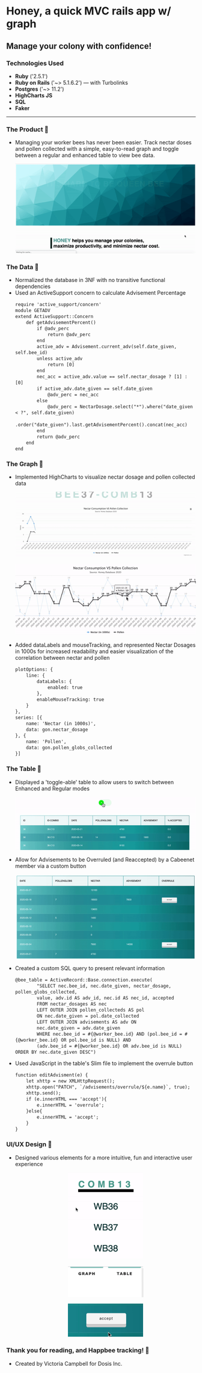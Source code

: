 # Honey, a quick MVC rails app w/ graph
## Manage your colony with confidence!

### Technologies Used
* **Ruby** ('2.5.1')
* **Ruby on Rails** ('~> 5.1.6.2') — with Turbolinks
* **Postgres** ('~> 11.2')
* **HighCharts JS**
* **SQL**
* **Faker**

---

### The Product 🐝
- Managing your worker bees has never been easier. Track nectar doses and pollen collected with a simple, easy-to-read graph and toggle between a regular and enhanced table to view bee data.
    <p align="center">
        <img src="app/assets/images/index_page.gif">
    </p>
### The Data 🐝
- Normalized the database in 3NF with no transitive functional dependencies
- Used an ActiveSupport concern to calculate Advisement Percentage
    ```
    require 'active_support/concern'
    module GETADV
    extend ActiveSupport::Concern
        def getAdvisementPercent()
            if @adv_perc
                return @adv_perc
            end
            active_adv = Advisement.current_adv(self.date_given, self.bee_id)
            unless active_adv 
                return [0]
            end
            nec_acc = active_adv.value == self.nectar_dosage ? [1] : [0]
            if active_adv.date_given == self.date_given
                @adv_perc = nec_acc
            else
                @adv_perc = NectarDosage.select("*").where("date_given < ?", self.date_given)
                .order("date_given").last.getAdvisementPercent().concat(nec_acc)
            end
            return @adv_perc
        end
    end
    ```
### The Graph 🐝
- Implemented HighCharts to visualize nectar dosage and pollen collected data
  <p align="center">
      <img src="app/assets/images/graph_grow.gif">
  </p> 
  <p align="center">
      <img src="app/assets/images/graph_highlight.gif">
  </p>
- Added dataLabels and mouseTracking, and represented Nectar Dosages in 1000s for increased readability and easier visualization of the correlation between nectar and pollen
    ```
    plotOptions: {
        line: {
            dataLabels: {
                enabled: true
            },
            enableMouseTracking: true
        }
    },
    series: [{
        name: 'Nectar (in 1000s)',
        data: gon.nectar_dosage
    }, {
        name: 'Pollen',
        data: gon.pollen_globs_collected
    }]
    ```

### The Table 🐝
- Displayed a 'toggle-able' table to allow users to switch between Enhanced and Regular modes
  <p align="center">
      <img src="app/assets/images/table_toggle.gif">
  </p>
- Allow for Advisements to be Overruled (and Reaccepted) by a Cabeenet member via a custom button
    <p align="center">
        <img src="app/assets/images/overrule_button.gif">
    </p>
- Created a custom SQL query to present relevant information
    ```
    @bee_table = ActiveRecord::Base.connection.execute(
            "SELECT nec.bee_id, nec.date_given, nectar_dosage, pollen_globs_collected,
            value, adv.id AS adv_id, nec.id AS nec_id, accepted
            FROM nectar_dosages AS nec
            LEFT OUTER JOIN pollen_collecteds AS pol
            ON nec.date_given = pol.date_collected
            LEFT OUTER JOIN advisements AS adv ON
            nec.date_given = adv.date_given
            WHERE nec.bee_id = #{@worker_bee.id} AND (pol.bee_id = #{@worker_bee.id} OR pol.bee_id is NULL) AND
            (adv.bee_id = #{@worker_bee.id} OR adv.bee_id is NULL) ORDER BY nec.date_given DESC")
    ```
- Used JavaScript in the table's Slim file to implement the overrule button
    ```
    function editAdvisment(e) {
        let xhttp = new XMLHttpRequest();
        xhttp.open("PATCH", `/advisements/overrule/${e.name}`, true);
        xhttp.send();
        if (e.innerHTML === 'accept'){
            e.innerHTML = 'overrule';
        }else{
            e.innerHTML = 'accept';
        }
    }
    ```

### UI/UX Design 🐝
- Designed various elements for a more intuitive, fun and interactive user experience
    <p align="center" >
        <img src="app/assets/images/hover_underline.gif" width=200>
    </p> 
    <p align="center">
        <img src="app/assets/images/nav_bar.gif" width=200>
    </p>  
    <p align="center">
        <img src="app/assets/images/accept_button.gif" width=200>
    </p>

### Thank you for reading, and Happbee tracking! 🐝
- Created by Victoria Campbell for Dosis Inc.

